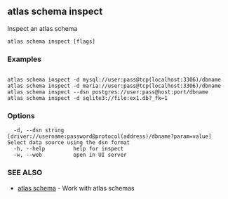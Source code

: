 ## atlas schema inspect

Inspect an atlas schema

```
atlas schema inspect [flags]
```

### Examples

```

atlas schema inspect -d mysql://user:pass@tcp(localhost:3306)/dbname
atlas schema inspect -d maria://user:pass@tcp(localhost:3306)/dbname
atlas schema inspect --dsn postgres://user:pass@host:port/dbname
atlas schema inspect -d sqlite3://file:ex1.db?_fk=1
```

### Options

```
  -d, --dsn string   [driver://username:password@protocol(address)/dbname?param=value] Select data source using the dsn format
  -h, --help         help for inspect
  -w, --web          open in UI server
```

### SEE ALSO

* [atlas schema](atlas_schema.md)	 - Work with atlas schemas

